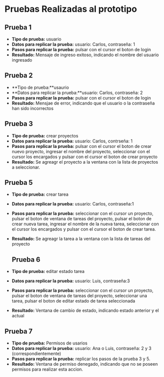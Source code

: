 # Pruebas Realizadas al prototipo
## Prueba 1
- **Tipo de prueba:** usuario
- **Datos para replicar la prueba:** usuario: Carlos, contraseña: 1
- **Pasos para replicar la prueba:** pulsar con el cursor el boton de login
- **Resultado:** Mensaje de ingreso exitoso, indicando el nombre del usuario ingresado

## Prueba 2
- **Tipo de prueba:**usaurio
- **Datos para replicar la prueba:**usuario: Carlos, contraseña: 2
- **Pasos para replicar la prueba:** pulsar con el cursor el boton de login
- **Resultado:** Mensjae de error, indicando que el usuario o la contraseña han sido incorrectos

## Prueba 3
- **Tipo de prueba:** crear proyectos
- **Datos para replicar la prueba:** usuario: Carlos, contrseña: 1
- **Pasos para replicar la prueba:** pulsar con el cursor el boton de crear nuevo proyecto, ingresar el nombre del proyecto, seleccionar con el cursor los encargados y pulsar con el cursor el boton de crear proyecto
- **Resultado:** Se agreagr el proyecto a la ventana con la lista de proyectos a seleccionar.

## Prueba 5
- **Tipo de prueba:** crear tarea
- **Datos para replicar la prueba:** usuario: Carlos, contraseña:1
- **Pasos para replicar la prueba:** seleccionar con el cursor un proyecto, pulsar el boton de ventana de tareas del proyecto, pulsar el boton de crear nueva tarea, ingresar el nombre de la nueva tarea, seleccionar con el cursor los encargados y pulsar con el cursor el boton de crear tarea.
- **Resultado:** Se agreagr la tarea a la ventana con la lista de tareas del proyecto

  ## Prueba 6
- **Tipo de prueba:** editar estado tarea
- **Datos para replicar la prueba:** usuario: Luis, contraseña:3
- **Pasos para replicar la prueba:** seleccionar con el cursor un proyecto, pulsar el boton de ventana de tareas del proyecto, seleccionar una tarea, pulsar el boton de editar estado de tarea seleccionada
- **Resultado:** Ventana de cambio de estado, indicando estado anterior y el actual

## Prueba 7
- **Tipo de prueba:** Permisos de usarios
- **Datos para replicar la prueba:** usuario: Ana o Luis, contraseña: 2 y 3 (correspondientemente)
- **Pasos para replicar la prueba:** replicar los pasos de la prueba 3 y 5.
- **Resultado:** Ventana de permiso denegado, indicando que no se poseen permisos para realizar esta accion.
